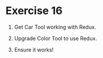 # Exercise 16

1. Get Car Tool working with Redux.

2. Upgrade Color Tool to use Redux.

3. Ensure it works!